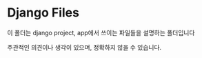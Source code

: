 # Django Files

이 폴더는 django project, app에서 쓰이는 파일들을 설명하는 폴더입니다

주관적인 의견이나 생각이 있으며, 정확하지 않을 수 있습니다.

